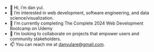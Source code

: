 - 👋 Hi, i’m dan yul.
- 👀 I’m interested in web development, software engineering, and data science/visualization.
- 🌱 I'm currently completing The Complete 2024 Web Development Bootcamp on Udemy
- 💞️ I’m looking to collaborate on projects that empower users and community stakeholders.
- 📫 You can reach me at danyulare@gmail.com.

<!---
danyulare/danyulare is a ✨ special ✨ repository because its `README.md` (this file) appears on your GitHub profile.
You can click the Preview link to take a look at your changes.
--->
